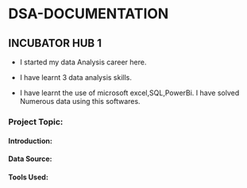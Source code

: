 # DSA-DOCUMENTATION
## INCUBATOR HUB 1     
- I started my data Analysis career here.
- I have learnt 3 data analysis skills.


- I have learnt the use of microsoft excel,SQL,PowerBi.
I have solved Numerous data using this softwares.

### Project Topic:

#### Introduction:

#### Data Source:

#### Tools Used:

